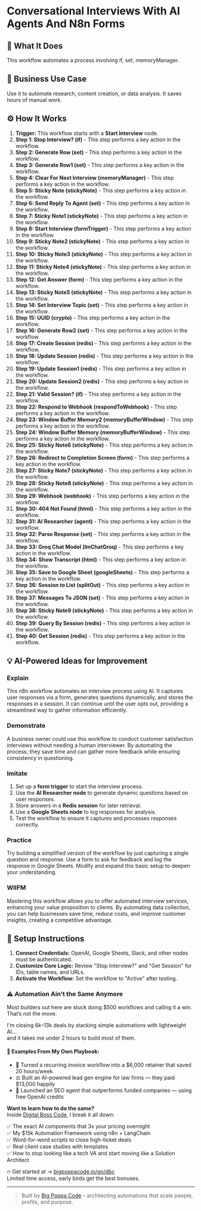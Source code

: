 # Conversational Interviews With AI Agents And N8n Forms

## 🚀 What It Does
This workflow automates a process involving if, set, memoryManager.

## 💼 Business Use Case
Use it to automate research, content creation, or data analysis. It saves hours of manual work.

## ⚙️ How It Works
1.  **Trigger:** This workflow starts with a **Start Interview** node.
2. **Step 1: Stop Interview? (if)** - This step performs a key action in the workflow.
3. **Step 2: Generate Row (set)** - This step performs a key action in the workflow.
4. **Step 3: Generate Row1 (set)** - This step performs a key action in the workflow.
5. **Step 4: Clear For Next Interview (memoryManager)** - This step performs a key action in the workflow.
6. **Step 5: Sticky Note (stickyNote)** - This step performs a key action in the workflow.
7. **Step 6: Send Reply To Agent (set)** - This step performs a key action in the workflow.
8. **Step 7: Sticky Note1 (stickyNote)** - This step performs a key action in the workflow.
9. **Step 8: Start Interview (formTrigger)** - This step performs a key action in the workflow.
10. **Step 9: Sticky Note2 (stickyNote)** - This step performs a key action in the workflow.
11. **Step 10: Sticky Note3 (stickyNote)** - This step performs a key action in the workflow.
12. **Step 11: Sticky Note4 (stickyNote)** - This step performs a key action in the workflow.
13. **Step 12: Get Answer (form)** - This step performs a key action in the workflow.
14. **Step 13: Sticky Note5 (stickyNote)** - This step performs a key action in the workflow.
15. **Step 14: Set Interview Topic (set)** - This step performs a key action in the workflow.
16. **Step 15: UUID (crypto)** - This step performs a key action in the workflow.
17. **Step 16: Generate Row2 (set)** - This step performs a key action in the workflow.
18. **Step 17: Create Session (redis)** - This step performs a key action in the workflow.
19. **Step 18: Update Session (redis)** - This step performs a key action in the workflow.
20. **Step 19: Update Session1 (redis)** - This step performs a key action in the workflow.
21. **Step 20: Update Session2 (redis)** - This step performs a key action in the workflow.
22. **Step 21: Valid Session? (if)** - This step performs a key action in the workflow.
23. **Step 22: Respond to Webhook (respondToWebhook)** - This step performs a key action in the workflow.
24. **Step 23: Window Buffer Memory2 (memoryBufferWindow)** - This step performs a key action in the workflow.
25. **Step 24: Window Buffer Memory (memoryBufferWindow)** - This step performs a key action in the workflow.
26. **Step 25: Sticky Note6 (stickyNote)** - This step performs a key action in the workflow.
27. **Step 26: Redirect to Completion Screen (form)** - This step performs a key action in the workflow.
28. **Step 27: Sticky Note7 (stickyNote)** - This step performs a key action in the workflow.
29. **Step 28: Sticky Note8 (stickyNote)** - This step performs a key action in the workflow.
30. **Step 29: Webhook (webhook)** - This step performs a key action in the workflow.
31. **Step 30: 404 Not Found (html)** - This step performs a key action in the workflow.
32. **Step 31: AI Researcher (agent)** - This step performs a key action in the workflow.
33. **Step 32: Parse Response (set)** - This step performs a key action in the workflow.
34. **Step 33: Groq Chat Model (lmChatGroq)** - This step performs a key action in the workflow.
35. **Step 34: Show Transcript (html)** - This step performs a key action in the workflow.
36. **Step 35: Save to Google Sheet (googleSheets)** - This step performs a key action in the workflow.
37. **Step 36: Session to List (splitOut)** - This step performs a key action in the workflow.
38. **Step 37: Messages To JSON (set)** - This step performs a key action in the workflow.
39. **Step 38: Sticky Note9 (stickyNote)** - This step performs a key action in the workflow.
40. **Step 39: Query By Session (redis)** - This step performs a key action in the workflow.
41. **Step 40: Get Session (redis)** - This step performs a key action in the workflow.

## 💡 AI-Powered Ideas for Improvement
### Explain
This n8n workflow automates an interview process using AI. It captures user responses via a form, generates questions dynamically, and stores the responses in a session. It can continue until the user opts out, providing a streamlined way to gather information efficiently.

### Demonstrate
A business owner could use this workflow to conduct customer satisfaction interviews without needing a human interviewer. By automating the process, they save time and can gather more feedback while ensuring consistency in questioning.

### Imitate
1. Set up a **form trigger** to start the interview process.
2. Use the **AI Researcher node** to generate dynamic questions based on user responses.
3. Store answers in a **Redis session** for later retrieval.
4. Use a **Google Sheets node** to log responses for analysis.
5. Test the workflow to ensure it captures and processes responses correctly.

### Practice
Try building a simplified version of the workflow by just capturing a single question and response. Use a form to ask for feedback and log the response in Google Sheets. Modify and expand this basic setup to deepen your understanding.

### WIIFM
Mastering this workflow allows you to offer automated interview services, enhancing your value proposition to clients. By automating data collection, you can help businesses save time, reduce costs, and improve customer insights, creating a competitive advantage.

## 🔧 Setup Instructions
1. **Connect Credentials:** OpenAI, Google Sheets, Slack, and other nodes must be authenticated.
2. **Customize Core Logic:** Review "Stop Interview?" and "Get Session" for IDs, table names, and URLs.
3. **Activate the Workflow:** Set the workflow to "Active" after testing.

### ⚠️ Automation Ain’t the Same Anymore

Most builders out here are stuck doing $500 workflows and calling it a win.  
That’s not the move.  

I'm closing $6k–$13k deals by stacking simple automations with lightweight AI...  
and it takes me under 2 hours to build most of them.

#### 🧠 Examples From My Own Playbook:
- 🔁 Turned a recurring invoice workflow into a $6,000 retainer that saved 20 hours/week  
- ⚖️ Built an AI-powered lead gen engine for law firms — they paid $13,000 happily  
- 🚀 Launched an SEO agent that outperforms funded companies — using free OpenAI credits  

**Want to learn how to do the same?**  
Inside [Digital Boss Code](https://bigpoppacode.io/go/dbc), I break it all down:

✅ The exact AI components that 3x your pricing overnight  
✅ My $15k Automation Framework using n8n + LangChain  
✅ Word-for-word scripts to close high-ticket deals  
✅ Real client case studies with templates  
✅ How to stop looking like a tech VA and start moving like a Solution Architect  

🔥 Get started at → [bigpoppacode.io/go/dbc](https://bigpoppacode.io/go/dbc)  
Limited time access, early birds get the best bonuses.

---
> Built by [Big Poppa Code](https://bigpoppacode.io) – architecting automations that scale people, profits, and purpose.
